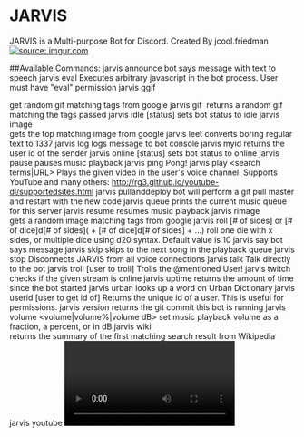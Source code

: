 # JARVIS
JARVIS is a Multi-purpose Bot for Discord.
Created By jcool.friedman
<a href="http://imgur.com/4rKMqES"><img src="http://i.imgur.com/4rKMqES.png" title="source: imgur.com" /></a>

##Available Commands:
jarvis announce <message>
    bot says message with text to speech
jarvis eval <command>
    Executes arbitrary javascript in the bot process. User must have "eval" permission
jarvis ggif <search query>
    get random gif matching tags from google
jarvis gif <image tags>
    returns a random gif matching the tags passed
jarvis idle [status]
    sets bot status to idle
jarvis image <search query>
    gets the top matching image from google
jarvis leet <message>
    converts boring regular text to 1337
jarvis log <log message>
    logs message to bot console
jarvis myid
    returns the user id of the sender
jarvis online [status]
    sets bot status to online
jarvis pause
    pauses music playback
jarvis ping
    Pong!
jarvis play <search terms|URL>
    Plays the given video in the user's voice channel. Supports YouTube and many others: http://rg3.github.io/youtube-dl/supportedsites.html
jarvis pullanddeploy
    bot will perform a git pull master and restart with the new code
jarvis queue
    prints the current music queue for this server
jarvis resume
    resumes music playback
jarvis rimage <search query>
    gets a random image matching tags from google
jarvis roll [# of sides] or [# of dice]d[# of sides]( + [# of dice]d[# of sides] + ...)
    roll one die with x sides, or multiple dice using d20 syntax. Default value is 10
jarvis say <message>
    bot says message
jarvis skip
    skips to the next song in the playback queue
jarvis stop
    Disconnects JARVIS from all voice connections
jarvis talk <message>
    Talk directly to the bot
jarvis troll [user to troll]
    Trolls the @mentioned User!
jarvis twitch <stream>
    checks if the given stream is online
jarvis uptime
    returns the amount of time since the bot started
jarvis urban <word>
    looks up a word on Urban Dictionary
jarvis userid [user to get id of]
    Returns the unique id of a user. This is useful for permissions.
jarvis version
    returns the git commit this bot is running
jarvis volume <volume|volume%|volume dB>
    set music playback volume as a fraction, a percent, or in dB
jarvis wiki <search terms>
    returns the summary of the first matching search result from Wikipedia
jarvis youtube <video tags>
    gets youtube video matching tags
	
##Support & Suggestions
<a href="https://discord.gg/8P2UZW3" class="button is-medium is-success">Official Server</a>
